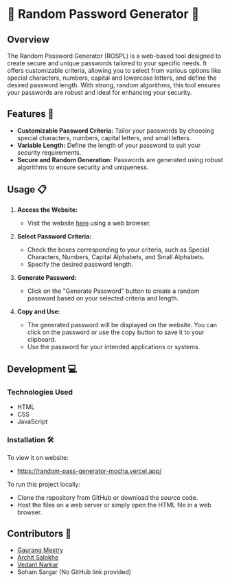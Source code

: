 # 🌟 Random Password Generator 🌟

## Overview

The Random Password Generator (ROSPL) is a web-based tool designed to create secure and unique passwords tailored to your specific needs. It offers customizable criteria, allowing you to select from various options like special characters, numbers, capital and lowercase letters, and define the desired password length. With strong, random algorithms, this tool ensures your passwords are robust and ideal for enhancing your security.

## Features 🚀

- **Customizable Password Criteria:** Tailor your passwords by choosing special characters, numbers, capital letters, and small letters.
- **Variable Length:** Define the length of your password to suit your security requirements.
- **Secure and Random Generation:** Passwords are generated using robust algorithms to ensure security and uniqueness.

## Usage 📋

1. **Access the Website:**
   - Visit the website [here](https://random-pass-generator-mocha.vercel.app/) using a web browser.

2. **Select Password Criteria:**
   - Check the boxes corresponding to your criteria, such as Special Characters, Numbers, Capital Alphabets, and Small Alphabets.
   - Specify the desired password length.

3. **Generate Password:**
   - Click on the "Generate Password" button to create a random password based on your selected criteria and length.

4. **Copy and Use:**
   - The generated password will be displayed on the website. You can click on the password or use the copy button to save it to your clipboard.
   - Use the password for your intended applications or systems.

## Development 💻

### Technologies Used

- HTML
- CSS
- JavaScript

### Installation 🛠️

To view it on website:

- https://random-pass-generator-mocha.vercel.app/

To run this project locally:

- Clone the repository from GitHub or download the source code.
- Host the files on a web server or simply open the HTML file in a web browser.

## Contributors 👥

- [Gaurang Mestry](https://github.com/ngaraug)
- [Archit Salokhe](https://github.com/ArchitSalokhe)
- [Vedant Narkar](https://github.com/VedantNarkar)
- Soham Sargar (No GitHub link provided)


